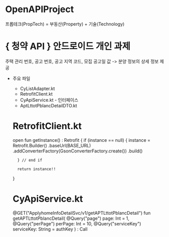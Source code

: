 # OpenAPIProject
프롭테크(PropTech) = 부동산(Property) + 기술(Technology)

# { 청약 API } 안드로이드 개인 과제
주택 관리 번호, 공고 번호, 공고 지역 코드, 모집 공고일 값 -> 분양 정보의 상세 정보 제공



* 주요 파일
  * CyListAdapter.kt
  * RetrofitClient.kt
  * CyApiService.kt - 인터페이스
  * AptLttotPblancDetailDTO.kt




  # RetrofitClient.kt
    open fun getInstance() : Retrofit {
        if (instance == null) {
            instance = Retrofit.Builder()
                .baseUrl(BASE_URL)
                .addConverterFactory(GsonConverterFactory.create())
                .build()

        } // end if

        return instance!!
    }



  # CyApiService.kt   
    @GET("ApplyhomeInfoDetailSvc/v1/getAPTLttotPblancDetail")
    fun getAPTLttotPblancDetail(
        @Query("page")
        page: Int = 1,
        @Query("perPage")
        perPage: Int = 10,
        @Query("serviceKey")
        serviceKey: String = authKey
    ) : Call<AptLttotPblancDetailDTO>

